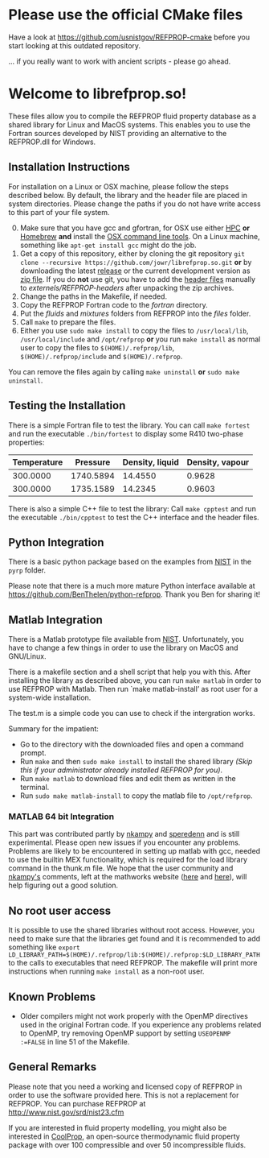 
# Please use the official CMake files
Have a look at https://github.com/usnistgov/REFPROP-cmake before you start looking at this outdated repository.

... if you really want to work with ancient scripts - please go ahead.

# Welcome to librefprop.so!
These files allow you to compile the REFPROP fluid property database as a shared library for Linux and MacOS systems. This enables you to use the Fortran sources developed by NIST providing an alternative to the REFPROP.dll for Windows. 

## Installation Instructions
For installation on a Linux or OSX machine, please follow the steps described below. By default, the library and the header file are placed in system directories. Please change the paths if you do not have write access to this part of your file system. 

0.  Make sure that you have gcc and gfortran, for OSX use either [HPC](http://hpc.sourceforge.net/) **or** [Homebrew](http://brew.sh/) **and** install the [OSX command line tools](https://developer.apple.com/downloads). On a Linux machine, something like `apt-get install gcc` might do the job.
1.  Get a copy of this repository, either by cloning the git repository `git clone --recursive https://github.com/jowr/librefprop.so.git` **or** by downloading the latest [release](https://github.com/jowr/librefprop.so/releases/latest) or the current development version as [zip file](https://github.com/jowr/librefprop.so/archive/master.zip). If you do **not** use git, you have to add the [header files](https://github.com/CoolProp/REFPROP-headers) manually to *externels/REFPROP-headers* after unpacking the zip archives. 
2.  Change the paths in the Makefile, if needed.
3.  Copy the REFPROP Fortran code to the *fortran* directory.
4.  Put the *fluids* and *mixtures* folders from REFPROP into the *files* folder.
5.  Call `make` to prepare the files. 
6.  Either you use `sudo make install` to copy the files to `/usr/local/lib`, `/usr/local/include` and `/opt/refprop` **or** you run `make install` as normal user to copy the files to `$(HOME)/.refprop/lib`, `$(HOME)/.refprop/include` and `$(HOME)/.refprop`.

You can remove the files again by calling `make uninstall` **or** `sudo make uninstall`.

## Testing the Installation
There is a simple Fortran file to test the library. You can call `make fortest` and run the executable `./bin/fortest` to display some R410 two-phase properties:

| Temperature | Pressure  | Density, liquid | Density, vapour |
|-------------|-----------|-----------------|-----------------|
| 300.0000    | 1740.5894 |   14.4550       |   0.9628        |
| 300.0000    | 1735.1589 |   14.2345       |   0.9603        |

There is also a simple C++ file to test the library: Call `make cpptest` and run the executable `./bin/cpptest` to test the C++ interface and the header files.

## Python Integration
There is a basic python package based on the examples from
[NIST](http://www.boulder.nist.gov/div838/theory/refprop/LINKING/Linking.htm#PythonApplications "NIST homepage")
in the `pyrp` folder. 

Please note that there is a much more mature Python interface available at https://github.com/BenThelen/python-refprop. Thank you Ben for sharing it!

## Matlab Integration
There is a Matlab prototype file available from
[NIST](http://www.boulder.nist.gov/div838/theory/refprop/LINKING/Linking.htm#MatLabApplications "NIST homepage"). Unfortunately, you have to change a few things in order to use the library on MacOS and GNU/Linux.

There is a makefile section and a shell script that help you with this. After installing the library as described above, you can run `make matlab` in order to use REFPROP with Matlab. Then run `make matlab-install’ as root user for a system-wide installation. 

The test.m is a simple code you can use to check if the intergration works.

Summary for the impatient:
  * Go to the directory with the downloaded files and open a command prompt.
  * Run `make` and then `sudo make install` to install the shared library *(Skip this if your administrator already installed REFPROP for you)*.
  * Run `make matlab` to download files and edit them as written in the terminal.
  * Run `sudo make matlab-install` to copy the matlab file to `/opt/refprop`.

### MATLAB 64 bit Integration
This part was contributed partly by [nkampy](https://github.com/nkampy) and [speredenn](https://github.com/speredenn) and is still experimental. Please open new issues if you encounter any problems. Problems are likely to be encountered in setting up matlab with gcc, needed to use the builtin MEX functionality, which is required for the load library command in the thunk.m file. We hope that the user community and [nkampy's](https://github.com/nkampy) comments, left at the mathworks website ([here](http://www.mathworks.com/matlabcentral/answers/125301-maverick-r2014a-loadlibrary-error-loaddefinedlibrary) and [here](http://www.mathworks.com/matlabcentral/answers/124597-how-to-setup-gfortran-on-mac-osx-10-9-and-matlab-r2014a)), will help figuring out a good solution.

## No root user access
It is possible to use the shared libraries without root access. However, you need to make sure that the libraries get found and it is recommended to add something like `export LD_LIBRARY_PATH=$(HOME)/.refprop/lib:$(HOME)/.refprop:$LD_LIBRARY_PATH` to the calls to executables that need REFPROP. The makefile will print more instructions when running `make install` as a non-root user.

## Known Problems
  * Older compilers might not work properly with the OpenMP directives used in the original Fortran code. If you experience any problems related to OpenMP, try removing OpenMP support by setting `USEOPENMP  :=FALSE` in line 51 of the Makefile.

## General Remarks
Please note that you need a working and licensed copy of REFPROP in order to use the software provided here. This is not a replacement for REFPROP. You can purchase REFPROP at http://www.nist.gov/srd/nist23.cfm

If you are interested in fluid property modelling, you might also be interested in [CoolProp](https://github.com/CoolProp/CoolProp), an open-source thermodynamic fluid property package with over 100 compressible and over 50 incompressible fluids.
